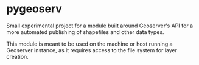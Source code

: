# pygeoserv

Small experimental project for a module built around Geoserver's API for a more automated publishing of shapefiles and other data types.

This module is meant to be used on the machine or host running a Geoserver instance, as it requires access to the file system for layer creation.
